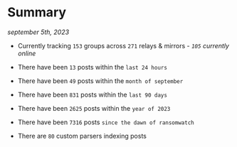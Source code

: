 
# Summary
_september 5th, 2023_

- Currently tracking `153` groups across `271` relays & mirrors - _`105` currently online_

- There have been `13` posts within the `last 24 hours`

- There have been `49` posts within the `month of september`

- There have been `831` posts within the `last 90 days`

- There have been `2625` posts within the `year of 2023`

- There have been `7316` posts `since the dawn of ransomwatch`

- There are `80` custom parsers indexing posts
